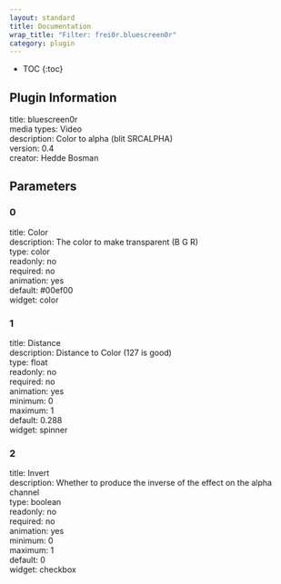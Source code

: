 ```yaml
---
layout: standard
title: Documentation
wrap_title: "Filter: frei0r.bluescreen0r"
category: plugin
---
```

* TOC
{:toc}

## Plugin Information

title: bluescreen0r  
media types:
Video  
description: Color to alpha (blit SRCALPHA)  
version: 0.4  
creator: Hedde Bosman  

## Parameters

### 0

title: Color    
description:
The color to make transparent (B G R)  
type: color  
readonly: no  
required: no  
animation: yes  
default: #00ef00  
widget: color  

### 1

title: Distance    
description:
Distance to Color (127 is good)  
type: float  
readonly: no  
required: no  
animation: yes  
minimum: 0  
maximum: 1  
default: 0.288  
widget: spinner  

### 2

title: Invert    
description:
Whether to produce the inverse of the effect on the alpha channel  
type: boolean  
readonly: no  
required: no  
animation: yes  
minimum: 0  
maximum: 1  
default: 0  
widget: checkbox  

